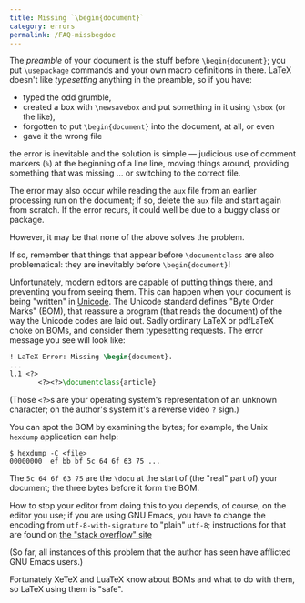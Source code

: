 ```yaml
---
title: Missing `\begin{document}`
category: errors
permalink: /FAQ-missbegdoc
---
```


The _preamble_ of your document is the stuff before
`\begin{document}`; you put `\usepackage` commands and
your own macro definitions in there.  LaTeX doesn't like
_typesetting_ anything in the preamble, so if you have:
  

-  typed the odd grumble,
-  created a box with `\newsavebox` and put something in it
    using `\sbox` (or the like),
-  forgotten to put `\begin{document}` into the document,
    at all, or even
-  gave it the wrong file

the error is inevitable and the solution is simple&nbsp;&mdash; judicious use
of comment markers (`%`) at the beginning of a line
line, moving things around, providing something that was
missing&nbsp;&hellip; or switching to the correct file.

The error may also occur while reading the `aux` file from an
earlier processing run on the document; if so, delete the
`aux` file and start again from scratch.  If the error
recurs, it could well be due to a buggy class or package.

However, it may be that none of the above solves the problem.

If so, remember that things that appear before `\documentclass` are
also problematical: they are inevitably before
`\begin{document}`!

Unfortunately, modern editors are capable of putting things there, and
preventing you from seeing them.  This can happen when your document
is being "written" in [Unicode](FAQ-unicode).  The Unicode
standard defines "Byte Order Marks" (BOM), that reassure a
program (that reads the document) of the way the Unicode codes are
laid out.  Sadly ordinary LaTeX or pdfLaTeX choke on
BOMs, and consider them typesetting requests.  The error
message you see will look like:
```latex
! LaTeX Error: Missing \begin{document}.
...
l.1 <?>
       <?><?>\documentclass{article}
```
(Those `<?>`s are your operating system's representation of an
unknown character; on the author's system it's a reverse video
`?` sign.)

You can spot the BOM by examining the bytes; for example, the
Unix `hexdump` application can help:
```
$ hexdump -C <file>
00000000  ef bb bf 5c 64 6f 63 75 ...
```
The `5c 64 6f 63 75` are the `\docu` at the start of
(the "real" part of) your document; the three bytes before it form the
BOM.

How to stop your editor from doing this to you depends, of course, on
the editor you use; if you are using GNU Emacs, you have to
change the encoding from `utf-8-with-signature` to "plain"
`utf-8`; instructions for that are found on
[the "stack overflow" site](https://stackoverflow.com/questions/3859274/)

(So far, all instances of this problem that the author has seen have
afflicted GNU Emacs users.)

Fortunately XeTeX and LuaTeX know about BOMs and what to
do with them, so LaTeX using them is "safe".

